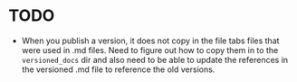 # TODO

- When you publish a version, it does not copy in the file tabs files that were used in .md files. Need to figure out how to copy them in to the `versioned_docs` dir and also need to be able to update the references in the versioned .md file to reference the old versions.
